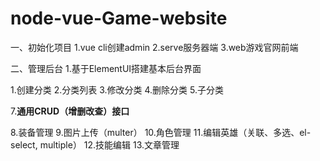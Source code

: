 # node-vue-Game-website
 
一、初始化项目
1.vue cli创建admin
2.serve服务器端
3.web游戏官网前端

二、管理后台
1.基于ElementUI搭建基本后台界面

1.创建分类
2.分类列表
3.修改分类
4.删除分类
5.子分类

7.**通用CRUD（增删改查）接口**

8.装备管理
9.图片上传（multer）
10.角色管理
11.编辑英雄（关联、多选、el-select, multiple）
12.技能编辑
13.文章管理